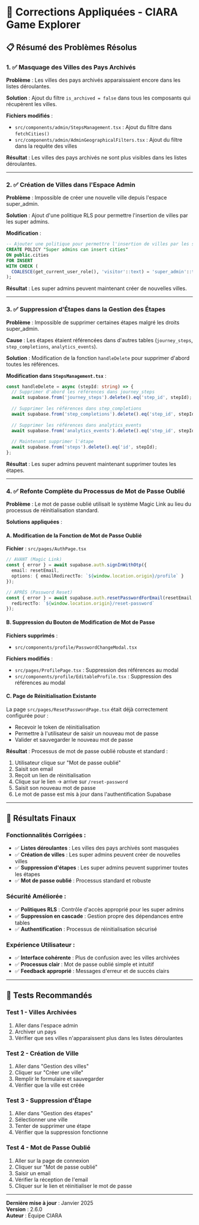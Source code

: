 # 🔧 Corrections Appliquées - CIARA Game Explorer

## 📋 Résumé des Problèmes Résolus

### 1. ✅ **Masquage des Villes des Pays Archivés**

**Problème** : Les villes des pays archivés apparaissaient encore dans les listes déroulantes.

**Solution** : Ajout du filtre `is_archived = false` dans tous les composants qui récupèrent les villes.

**Fichiers modifiés** :
- `src/components/admin/StepsManagement.tsx` : Ajout du filtre dans `fetchCities()`
- `src/components/admin/AdminGeographicalFilters.tsx` : Ajout du filtre dans la requête des villes

**Résultat** : Les villes des pays archivés ne sont plus visibles dans les listes déroulantes.

---

### 2. ✅ **Création de Villes dans l'Espace Admin**

**Problème** : Impossible de créer une nouvelle ville depuis l'espace super_admin.

**Solution** : Ajout d'une politique RLS pour permettre l'insertion de villes par les super admins.

**Modification** :
```sql
-- Ajouter une politique pour permettre l'insertion de villes par les super admins
CREATE POLICY "Super admins can insert cities" 
ON public.cities 
FOR INSERT 
WITH CHECK (
  COALESCE(get_current_user_role(), 'visitor'::text) = 'super_admin'::text
);
```

**Résultat** : Les super admins peuvent maintenant créer de nouvelles villes.

---

### 3. ✅ **Suppression d'Étapes dans la Gestion des Étapes**

**Problème** : Impossible de supprimer certaines étapes malgré les droits super_admin.

**Cause** : Les étapes étaient référencées dans d'autres tables (`journey_steps`, `step_completions`, `analytics_events`).

**Solution** : Modification de la fonction `handleDelete` pour supprimer d'abord toutes les références.

**Modification dans `StepsManagement.tsx`** :
```typescript
const handleDelete = async (stepId: string) => {
  // Supprimer d'abord les références dans journey_steps
  await supabase.from('journey_steps').delete().eq('step_id', stepId);
  
  // Supprimer les références dans step_completions
  await supabase.from('step_completions').delete().eq('step_id', stepId);
  
  // Supprimer les références dans analytics_events
  await supabase.from('analytics_events').delete().eq('step_id', stepId);
  
  // Maintenant supprimer l'étape
  await supabase.from('steps').delete().eq('id', stepId);
};
```

**Résultat** : Les super admins peuvent maintenant supprimer toutes les étapes.

---

### 4. ✅ **Refonte Complète du Processus de Mot de Passe Oublié**

**Problème** : Le mot de passe oublié utilisait le système Magic Link au lieu du processus de réinitialisation standard.

**Solutions appliquées** :

#### A. **Modification de la Fonction de Mot de Passe Oublié**
**Fichier** : `src/pages/AuthPage.tsx`
```typescript
// AVANT (Magic Link)
const { error } = await supabase.auth.signInWithOtp({
  email: resetEmail,
  options: { emailRedirectTo: `${window.location.origin}/profile` }
});

// APRÈS (Password Reset)
const { error } = await supabase.auth.resetPasswordForEmail(resetEmail, {
  redirectTo: `${window.location.origin}/reset-password`
});
```

#### B. **Suppression du Bouton de Modification de Mot de Passe**
**Fichiers supprimés** :
- `src/components/profile/PasswordChangeModal.tsx`

**Fichiers modifiés** :
- `src/pages/ProfilePage.tsx` : Suppression des références au modal
- `src/components/profile/EditableProfile.tsx` : Suppression des références au modal

#### C. **Page de Réinitialisation Existante**
La page `src/pages/ResetPasswordPage.tsx` était déjà correctement configurée pour :
- Recevoir le token de réinitialisation
- Permettre à l'utilisateur de saisir un nouveau mot de passe
- Valider et sauvegarder le nouveau mot de passe

**Résultat** : Processus de mot de passe oublié robuste et standard :
1. Utilisateur clique sur "Mot de passe oublié"
2. Saisit son email
3. Reçoit un lien de réinitialisation
4. Clique sur le lien → arrive sur `/reset-password`
5. Saisit son nouveau mot de passe
6. Le mot de passe est mis à jour dans l'authentification Supabase

---

## 🎯 **Résultats Finaux**

### **Fonctionnalités Corrigées** :
- ✅ **Listes déroulantes** : Les villes des pays archivés sont masquées
- ✅ **Création de villes** : Les super admins peuvent créer de nouvelles villes
- ✅ **Suppression d'étapes** : Les super admins peuvent supprimer toutes les étapes
- ✅ **Mot de passe oublié** : Processus standard et robuste

### **Sécurité Améliorée** :
- ✅ **Politiques RLS** : Contrôle d'accès approprié pour les super admins
- ✅ **Suppression en cascade** : Gestion propre des dépendances entre tables
- ✅ **Authentification** : Processus de réinitialisation sécurisé

### **Expérience Utilisateur** :
- ✅ **Interface cohérente** : Plus de confusion avec les villes archivées
- ✅ **Processus clair** : Mot de passe oublié simple et intuitif
- ✅ **Feedback approprié** : Messages d'erreur et de succès clairs

---

## 🔧 **Tests Recommandés**

### **Test 1 - Villes Archivées**
1. Aller dans l'espace admin
2. Archiver un pays
3. Vérifier que ses villes n'apparaissent plus dans les listes déroulantes

### **Test 2 - Création de Ville**
1. Aller dans "Gestion des villes"
2. Cliquer sur "Créer une ville"
3. Remplir le formulaire et sauvegarder
4. Vérifier que la ville est créée

### **Test 3 - Suppression d'Étape**
1. Aller dans "Gestion des étapes"
2. Sélectionner une ville
3. Tenter de supprimer une étape
4. Vérifier que la suppression fonctionne

### **Test 4 - Mot de Passe Oublié**
1. Aller sur la page de connexion
2. Cliquer sur "Mot de passe oublié"
3. Saisir un email
4. Vérifier la réception de l'email
5. Cliquer sur le lien et réinitialiser le mot de passe

---

**Dernière mise à jour** : Janvier 2025  
**Version** : 2.6.0  
**Auteur** : Équipe CIARA 